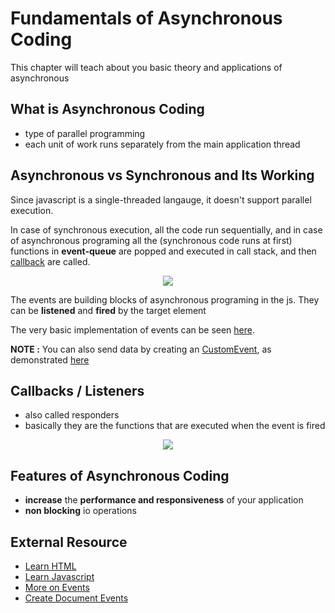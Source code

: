# Fundamentals of Asynchronous Coding

This chapter will teach about you basic theory and applications of asynchronous

## What is Asynchronous Coding

- type of parallel programming
- each unit of work runs separately from the main application thread

## Asynchronous vs Synchronous and Its Working

Since javascript is a single-threaded langauge, it doesn't support parallel execution.

In case of synchronous execution, all the code run sequentially, and in case of asynchronous programing all the (synchronous code runs at first) functions in **event-queue** are popped and executed in call stack, and then [callback](#Callbacks-/-Listeners) are called.

<p style="text-align: center"><img src="https://www.programering.com/images/remote/ZnJvbT1jbmJsb2dzJnVybD1jbWJ3NVNPeGt6UXgwaVJDRlRURUIxWXpFekx4RVROd1FUTWo5eVp0bEdic0YyTHpSV1l2eEdjMTlTYnZObUxuNVdZajkyY2xSMmJqNXlkM2QzTHZvRGMwUkhh.jpg"></p>

The events are building blocks of asynchronous programing in the js. They can be **listened** and **fired** by the target element

The very basic implementation of events can be seen [here](https://github.com/tbhaxor/GUIDE-TO-ASYNC-CODE-IN-JS/blob/chapter-1/codes/basics-event.html).

**NOTE :** You can also send data by creating an [CustomEvent](https://developer.mozilla.org/en-US/docs/Web/API/CustomEvent), as demonstrated [here](ttps://github.com/tbhaxor/GUIDE-TO-ASYNC-CODE-IN-JS/blob/chapter-1/codes/data-driven-events.html)

## Callbacks / Listeners

- also called responders
- basically they are the functions that are executed when the event is fired

<p style="text-align: center"><img src="https://miro.medium.com/max/1600/1*iHhUyO4DliDwa6x_cO5E3A.gif"></p>

## Features of Asynchronous Coding

- **increase** the **performance and responsiveness** of your application
- **non blocking** io operations

## External Resource

- [Learn HTML](https://www.w3schools.com/html/default.asp)
- [Learn Javascript](https://www.w3schools.com/js/default.asp)
- [More on Events](https://developer.mozilla.org/en-US/docs/Web/API/Event)
- [Create Document Events](https://developer.mozilla.org/en-US/docs/Web/API/Document/createEvent)
